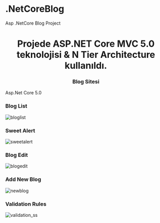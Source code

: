 # .NetCoreBlog
Asp .NetCore Blog Project
<h1 align="center">Projede ASP.NET Core MVC 5.0 teknolojisi & N Tier Architecture kullanıldı.</h1>
<h3 align="center">Blog Sitesi</h3>
<p> Asp.Net Core 5.0 </p>

### Blog List
![bloglist](https://user-images.githubusercontent.com/65792325/139155405-fd6012f8-2ad9-4b91-b921-c4ab652a54b8.png)
### Sweet Alert
![sweetalert](https://user-images.githubusercontent.com/65792325/139154758-25c0ee68-f58c-4abd-b70e-e53680cbb853.png)
### Blog Edit
![blogedit](https://user-images.githubusercontent.com/65792325/139154767-3caac4a1-c5b4-4254-8f8f-56287813fb19.png)
### Add New Blog
![newblog](https://user-images.githubusercontent.com/65792325/139154778-013ac53e-17fe-4e36-9050-d1a01b23d54a.png)
### Validation Rules
![validation_ss](https://user-images.githubusercontent.com/65792325/139154794-5a5560dd-e754-44ac-9dde-f581b0e234c1.png)
